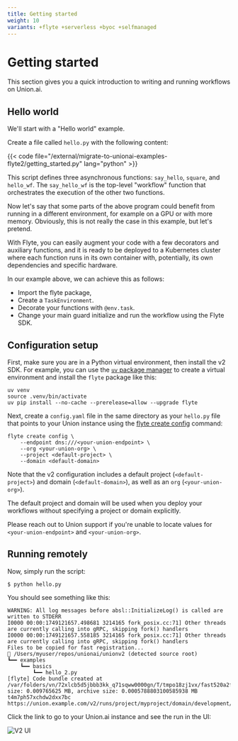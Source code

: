 ```yaml
---
title: Getting started
weight: 10
variants: +flyte +serverless +byoc +selfmanaged
---
```


# Getting started

This section gives you a quick introduction to writing and running workflows on Union.ai.


## Hello world

We'll start with a "Hello world" example.

Create a file called `hello.py` with the following content:

{{< code file="/external/migrate-to-unionai-examples-flyte2/getting_started.py" lang="python" >}}

This script defines three asynchronous functions: `say_hello`, `square`, and `hello_wf`.
The `say_hello_wf` is the top-level "workflow" function that orchestrates the execution of the other two functions.

Now let's say that some parts of the above program could benefit from running in a different environment,
for example on a GPU or with more memory.
Obviously, this is not really the case in this example, but let's pretend.

With Flyte, you can easily augment your code with a few decorators and auxiliary functions, and it is ready to be deployed to a Kubernetes cluster where each function runs in its own container with, potentially, its own dependencies and specific hardware.

In our example above, we can achieve this as follows:
* Import the flyte package,
* Create a `TaskEnvironment`.
* Decorate your functions with `@env.task`.
* Change your main guard initialize and run the workflow using the Flyte SDK.

## Configuration setup

First, make sure you are in a Python virtual environment, then install the v2 SDK.
For example, you can use the [`uv` package manager](https://docs.astral.sh/uv/) to create a virtual environment and install the `flyte` package like this:

```shell
uv venv
source .venv/bin/activate
uv pip install --no-cache --prerelease=allow --upgrade flyte
```

Next, create a `config.yaml` file in the same directory as your `hello.py` file that points to your Union instance using the [flyte create config](../api-reference/flyte-cli#flyte-create-config) command:

```shell
flyte create config \
    --endpoint dns:///<your-union-endpoint> \
    --org <your-union-org> \
    --project <default-project> \
    --domain <default-domain>
```

Note that the v2 configuration includes a default project (`<default-project>`) and domain (`<default-domain>`), as well as an `org` (`<your-union-org>`).

The default project and domain will be used when you deploy your workflows without specifying a project or domain explicitly.

Please reach out to Union support if you're unable to locate values for `<your-union-endpoint>` and `<your-union-org>`.

## Running remotely

Now, simply run the script:

```shell
$ python hello.py
```

You should see something like this:

```shell
WARNING: All log messages before absl::InitializeLog() is called are written to STDERR
I0000 00:00:1749121657.498681 3214165 fork_posix.cc:71] Other threads are currently calling into gRPC, skipping fork() handlers
I0000 00:00:1749121657.558185 3214165 fork_posix.cc:71] Other threads are currently calling into gRPC, skipping fork() handlers
Files to be copied for fast registration...
📂 /Users/myuser/repos/unionai/unionv2 (detected source root)
┗━━ examples
    ┗━━ basics
        ┗━━ hello_2.py
[flyte] Code bundle created at /var/folders/vn/72xlcb5d5jbbb3kk_q71sqww0000gn/T/tmpo18zj1vx/fast520a2f2d50cc981784e0180c3b32943d.tar.gz, size: 0.009765625 MB, archive size: 0.0005788803100585938 MB
t4m7ph57xchdw2dxx7bc
https://union.example.com/v2/runs/project/myproject/domain/development/t4m7ph57xchdw2dxx7bc

```

Click the link to go to your Union.ai instance and see the run in the UI:

![V2 UI](/_static/images/user-guide/v2ui.png)

